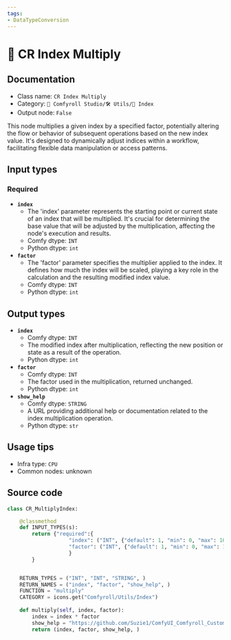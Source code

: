 ```yaml
---
tags:
- DataTypeConversion
---
```


# 🔢 CR Index Multiply
## Documentation
- Class name: `CR Index Multiply`
- Category: `🧩 Comfyroll Studio/🛠️ Utils/🔢 Index`
- Output node: `False`

This node multiplies a given index by a specified factor, potentially altering the flow or behavior of subsequent operations based on the new index value. It's designed to dynamically adjust indices within a workflow, facilitating flexible data manipulation or access patterns.
## Input types
### Required
- **`index`**
    - The 'index' parameter represents the starting point or current state of an index that will be multiplied. It's crucial for determining the base value that will be adjusted by the multiplication, affecting the node's execution and results.
    - Comfy dtype: `INT`
    - Python dtype: `int`
- **`factor`**
    - The 'factor' parameter specifies the multiplier applied to the index. It defines how much the index will be scaled, playing a key role in the calculation and the resulting modified index value.
    - Comfy dtype: `INT`
    - Python dtype: `int`
## Output types
- **`index`**
    - Comfy dtype: `INT`
    - The modified index after multiplication, reflecting the new position or state as a result of the operation.
    - Python dtype: `int`
- **`factor`**
    - Comfy dtype: `INT`
    - The factor used in the multiplication, returned unchanged.
    - Python dtype: `int`
- **`show_help`**
    - Comfy dtype: `STRING`
    - A URL providing additional help or documentation related to the index multiplication operation.
    - Python dtype: `str`
## Usage tips
- Infra type: `CPU`
- Common nodes: unknown


## Source code
```python
class CR_MultiplyIndex:

    @classmethod
    def INPUT_TYPES(s):
        return {"required":{
                    "index": ("INT", {"default": 1, "min": 0, "max": 10000, "forceInput": True}),
                    "factor": ("INT", {"default": 1, "min": 0, "max": 10000}),
                    }
        }


    RETURN_TYPES = ("INT", "INT", "STRING", )
    RETURN_NAMES = ("index", "factor", "show_help", )
    FUNCTION = "multiply"
    CATEGORY = icons.get("Comfyroll/Utils/Index")
    
    def multiply(self, index, factor):
        index = index * factor
        show_help = "https://github.com/Suzie1/ComfyUI_Comfyroll_CustomNodes/wiki/Index-Nodes#cr-index-multiply"
        return (index, factor, show_help, ) 

```

